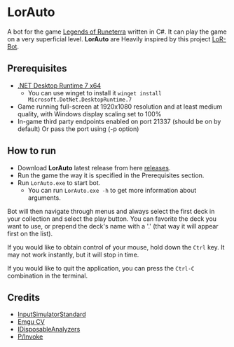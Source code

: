 # LorAuto

A bot for the game [Legends of Runeterra](https://playruneterra.com/en-us/) written in C#. It can play the game on a very superficial level.
**LorAuto** are Heavily inspired by this project [LoR-Bot](https://github.com/MOj0/LoR-Bot).

## Prerequisites

- [.NET Desktop Runtime 7 x64](https://dotnet.microsoft.com/en-us/download/dotnet/thank-you/runtime-desktop-7.0.9-windows-x64-installer)
  - You can use winget to install it `winget install Microsoft.DotNet.DesktopRuntime.7`
- Game running full-screen at 1920x1080 resolution and at least medium quality, with Windows display scaling set to 100%
- In-game third party endpoints enabled on port 21337 (should be on by default) Or pass the port using (-p option)

## How to run

- Download **LorAuto** latest release from here [releases](https://github.com/CorrM/LorAuto/releases).
- Run the game the way it is specified in the Prerequisites section.
- Run `LorAuto.exe` to start bot.
  - You can run `LorAuto.exe -h` to get more information about arguments.

Bot will then navigate through menus and always select the first deck in your collection and select the play button.
You can favorite the deck you want to use, or prepend the deck's name with a '.' (that way it will appear first on the list).

If you would like to obtain control of your mouse, hold down the `Ctrl` key. It may not work instantly, but it will stop in time.

If you would like to quit the application, you can press the `Ctrl-C` combination in the terminal.

## Credits

- [InputSimulatorStandard](https://github.com/GregsStack/InputSimulatorStandard)
- [Emgu CV](https://github.com/emgucv/emgucv)
- [IDisposableAnalyzers](https://github.com/DotNetAnalyzers/IDisposableAnalyzers)
- [P/Invoke](https://github.com/dotnet/pinvoke)
